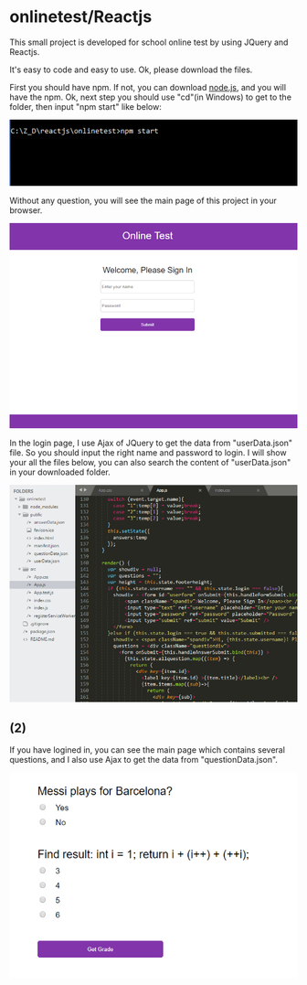 # onlinetest/Reactjs


This small project is developed for school online test by using JQuery and Reactjs.

It's easy to code and easy to use. Ok, please download the files.

First you should have npm. If not, you can download [node.js](https://nodejs.org/en/), and you will have the npm.
Ok, next step you should use "cd"(in Windows) to get to the folder, then input "npm start" like below:


![image](https://github.com/liyulinnyu/Myimg/blob/master/2017_918_1.png)


Without any question, you will see the main page of this project in your browser.


![image](https://github.com/liyulinnyu/Myimg/blob/master/2017_918_3.png)


In the login page, I use Ajax of JQuery to get the data from "userData.json" file. So you should input the right name
and password to login. I will show your all the files below, you can also search the content of "userData.json" in your
downloaded folder.


![image](https://github.com/liyulinnyu/Myimg/blob/master/2017_918_2.png)


(2)
-----
If you have logined in, you can see the main page which contains several questions, and I also use Ajax to get the data
from "questionData.json".



![image](https://github.com/liyulinnyu/Myimg/blob/master/2017_918_4.png)
